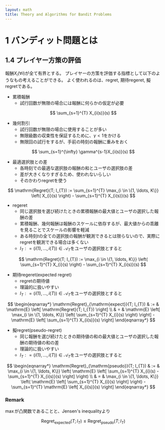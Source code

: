```yaml
---
layout: math
title: Theory and Algorithms for Bandit Problems
---
```


# 1 バンディット問題とは

## 1.4 プレイヤー方策の評価
報酬$X_{i} (\forall i)$が全て有界とする。
プレイヤーの方策を評価する指標として以下のようなもの考えることができる。
よく使われるのは、regret, 期待regeret, 擬regretである。


* 累積報酬
    * 試行回数が無限の場合には報酬に何らかの仮定が必要

$$
    \sum_{s=1}^{T} X_{i(s)}(s)
$$

* 幾何割引
    * 試行回数が無限の場合に使用することが多い
    * 無限級数の収束性を保証するために、$\gamma < 1$をかける
    * 無限回の試行をするが、手前の時刻の報酬に重みをおく

$$
    \sum_{s=1}^{\infty}  \gamma^{s-1}X_{i(s)}(s)
$$

* 最適選択肢との差
    * 各時刻での最適な選択肢の報酬の和とユーザの選択肢の差
    * 差が大きくなりすぎるため、使われないらしい
    * そのかわりregretを使う

$$
    \mathrm{Regret}(T; I_{T})
        := \sum_{s=1}^{T} 
            \max_{i \in \{1, \ldots, K\}}
            \left(
                X_{i}(s) 
            \right)
            - \sum_{s=1}^{T} X_{i(s)}(s)
$$

* regeret
    * 同じ選択肢を選び続けたときの累積報酬の最大値とユーザの選択した報酬の差
    * 累積報酬、幾何報酬は報酬のスケールに依存するが、最大値からの乖離を見ることでスケールの影響を軽減
    * ある時刻$t$の全ての選択肢の報酬が観測できるとは限らないので、実際にregretを観測できる場合は多くない
    * $I_{T}: = (i(1), \ldots, i(T)) \in \mathcal{A}_{T}$をユーザの選択肢とすると

$$
    \mathrm{Regret}(T; I_{T})
        := \max_{i \in \{1, \ldots, K\}}
            \left(
                \sum_{s=1}^{T} X_{i}(s) 
            \right)
            - \sum_{s=1}^{T} X_{i(s)}(s)
$$

* 期待regeret(expected regret)
    * regretの期待値
    * 理論的に扱いやすい
    * $I_{T}: = (i(1), \ldots, i(T)) \in \mathcal{A}_{T}$をユーザの選択肢とすると

$$
\begin{eqnarray*}
    \mathrm{Regret}_{\mathrm{expect}}(T; I_{T})
        & := &
            \mathrm{E}
            \left[
                \mathrm{Regret}(T; I_{T})
            \right]
        \\
        & = &
            \mathrm{E}
            \left[
                \max_{i \in \{1, \ldots, K\}}
                    \left(
                        \sum_{s=1}^{T} X_{i}(s) 
                    \right)
            \right]
            -
            \mathrm{E}
            \left[
                \sum_{s=1}^{T} X_{i(s)}(s)
            \right]
\end{eqnarray*}
$$

* 擬regret(pseudo-regret)
    * 同じ報酬を選び続けたときの期待値の和の最大値とユーザの選択した報酬の期待値の和の差
    * 理論的に扱いやすい
    * $I_{T}: = (i(1), \ldots, i(T)) \in \mathcal{A}_{T}$をユーザの選択肢とすると

$$
\begin{eqnarray*}
    \mathrm{Regret}_{\mathrm{pseudo}}(T; I_{T})
        & := &
            \max_{i \in \{1, \ldots, K\}}
            \left(
                \mathrm{E}
                \left[
                    \sum_{s=1}^{T} X_{i}(s) 
                -
                    \sum_{s=1}^{T} X_{i(s)}(s)
                \right]
            \right)
        \\
        & = &
            \max_{i \in \{1, \ldots, K\}}
            \left(
                \mathrm{E}
                \left[
                    \sum_{s=1}^{T} X_{i}(s) 
                \right]
            \right)
            - \sum_{s=1}^{T} 
            \mathrm{E}
            \left[
                X_{i(s)}(s)
            \right]
\end{eqnarray*}
$$

### Remark
$\max$が凸関数であることと、Jensen's inequalityより

$$
    \mathrm{Regret}_{\mathrm{expected}}(T; I_{T})
    \le
    \mathrm{Regret}_{\mathrm{pseudo}}(T; I_{T})
$$
